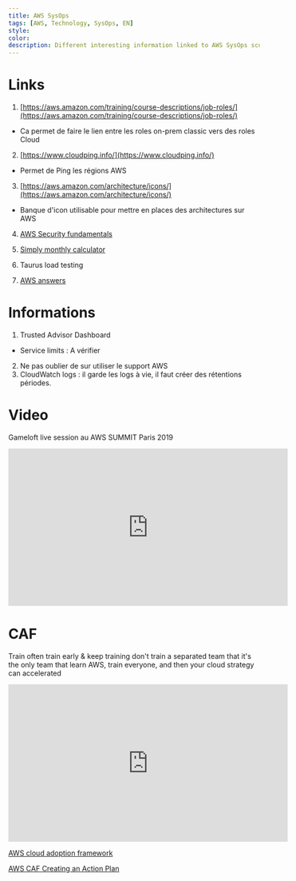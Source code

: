 ```yaml
---
title: AWS SysOps 
tags: [AWS, Technology, SysOps, EN]
style: 
color: 
description: Different interesting information linked to AWS SysOps scope.
---
```


# Links

 1. [https://aws.amazon.com/training/course-descriptions/job-roles/](https://aws.amazon.com/training/course-descriptions/job-roles/)
			
 - Ca permet de faire le lien entre les roles on-prem classic vers des roles Cloud 
 2. [https://www.cloudping.info/](https://www.cloudping.info/)
 - Permet de Ping les régions AWS 
 3. [https://aws.amazon.com/architecture/icons/](https://aws.amazon.com/architecture/icons/)
 -  Banque d'icon utilisable pour mettre en places des architectures sur AWS

 4.  [AWS Security fundamentals](https://aws.amazon.com/training/course-descriptions/security-fundamentals/)

 5. [Simply monthly calculator](https://calculator.s3.amazonaws.com/index.html)

 6. Taurus load testing

 7.  [AWS answers](https://aws.amazon.com/answers/)


# Informations

 1. Trusted Advisor Dashboard
 - Service limits : A vérifier 
 
 2. Ne pas oublier de sur utiliser le support AWS
 3. CloudWatch logs : il garde les logs à vie, il faut créer des rétentions périodes.


# Video
Gameloft live session au AWS SUMMIT Paris 2019

<iframe width="560" height="315" src="https://www.youtube.com/embed/oEdv3nqabD0" frameborder="0" allow="accelerometer; autoplay; encrypted-media; gyroscope; picture-in-picture" allowfullscreen></iframe>

# CAF

Train often train early & keep training
don't train a separated team that it's the only team that learn AWS, train everyone, and then your cloud strategy can accelerated

<iframe width="560" height="315" src="https://www.youtube.com/embed/CcspJkc7zqg" frameborder="0" allow="accelerometer; autoplay; encrypted-media; gyroscope; picture-in-picture" allowfullscreen></iframe>

[AWS cloud adoption framework](https://d1.awsstatic.com/whitepapers/aws_cloud_adoption_framework.pdf)

[AWS CAF Creating an Action Plan](https://d1.awsstatic.com/professional-services/caf/AWS_CAF_Creating_an_Action_Plan_Nov2017.pdf)









